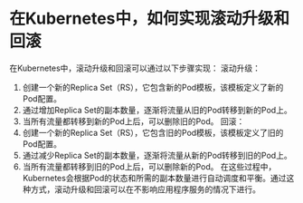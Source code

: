 # 在Kubernetes中，如何实现滚动升级和回滚
在Kubernetes中，滚动升级和回滚可以通过以下步骤实现：
滚动升级：
1. 创建一个新的Replica Set（RS），它包含新的Pod模板，该模板定义了新的Pod配置。
2. 通过增加Replica Set的副本数量，逐渐将流量从旧的Pod转移到新的Pod上。
3. 当所有流量都转移到新的Pod上后，可以删除旧的Pod。
回滚：
1. 创建一个新的Replica Set（RS），它包含旧的Pod模板，该模板定义了旧的Pod配置。
2. 通过减少Replica Set的副本数量，逐渐将流量从新的Pod转移到旧的Pod上。
3. 当所有流量都转移到旧的Pod上后，可以删除新的Pod。
在这些过程中，Kubernetes会根据Pod的状态和所需的副本数量进行自动调度和平衡。通过这种方式，滚动升级和回滚可以在不影响应用程序服务的情况下进行。
